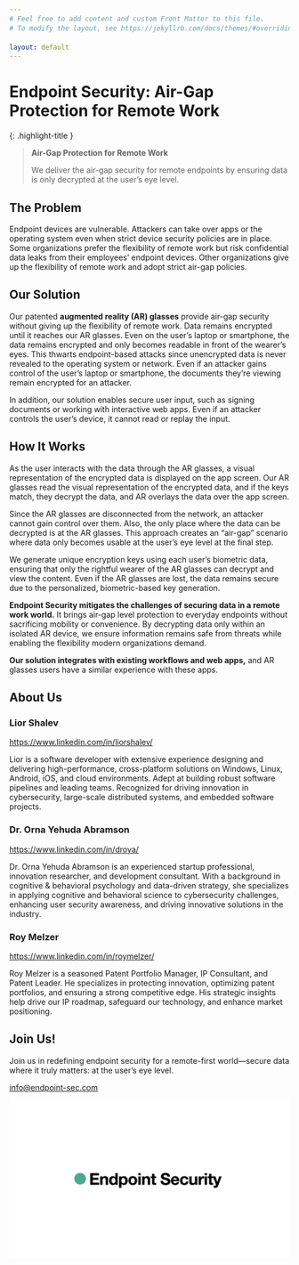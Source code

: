 ```yaml
---
# Feel free to add content and custom Front Matter to this file.
# To modify the layout, see https://jekyllrb.com/docs/themes/#overriding-theme-defaults

layout: default
---
```


# Endpoint Security: Air-Gap Protection for Remote Work

{: .highlight-title }

> **Air-Gap Protection for Remote Work**
>
> We deliver the air-gap security for remote endpoints by ensuring data is only decrypted at the user’s eye level.

## The Problem

Endpoint devices are vulnerable. Attackers can take over apps or the operating system even when strict device security policies are in place. Some organizations prefer the flexibility of remote work but risk confidential data leaks from their employees’ endpoint devices. Other organizations give up the flexibility of remote work and adopt strict air-gap policies.

## Our Solution

Our patented **augmented reality (AR) glasses** provide air-gap security without giving up the flexibility of remote work. Data remains encrypted until it reaches our AR glasses. Even on the user’s laptop or smartphone, the data remains encrypted and only becomes readable in front of the wearer’s eyes. This thwarts endpoint-based attacks since unencrypted data is never revealed to the operating system or network. Even if an attacker gains control of the user’s laptop or smartphone, the documents they’re viewing remain encrypted for an attacker.

In addition, our solution enables secure user input, such as signing documents or working with interactive web apps. Even if an attacker controls the user’s device, it cannot read or replay the input.

## How It Works

As the user interacts with the data through the AR glasses, a visual representation of the encrypted data is displayed on the app screen. Our AR glasses read the visual representation of the encrypted data, and if the keys match, they decrypt the data, and AR overlays the data over the app screen.

Since the AR glasses are disconnected from the network, an attacker cannot gain control over them. Also, the only place where the data can be decrypted is at the AR glasses. This approach creates an “air-gap” scenario where data only becomes usable at the user’s eye level at the final step.

We generate unique encryption keys using each user’s biometric data, ensuring that only the rightful wearer of the AR glasses can decrypt and view the content. Even if the AR glasses are lost, the data remains secure due to the personalized, biometric-based key generation.

**Endpoint Security mitigates the challenges of securing data in a remote work world.** It brings air-gap level protection to everyday endpoints without sacrificing mobility or convenience. By decrypting data only within an isolated AR device, we ensure information remains safe from threats while enabling the flexibility modern organizations demand.

**Our solution integrates with existing workflows and web apps,** and AR glasses users have a similar experience with these apps.

## About Us

### Lior Shalev

<a href="https://www.linkedin.com/in/liorshalev/" target="_blank">https://www.linkedin.com/in/liorshalev/</a>

Lior is a software developer with extensive experience designing and delivering high-performance, cross-platform solutions on Windows, Linux, Android, iOS, and cloud environments. Adept at building robust software pipelines and leading teams. Recognized for driving innovation in cybersecurity, large-scale distributed systems, and embedded software projects.

### Dr. Orna Yehuda Abramson

<a href="https://www.linkedin.com/in/droya/" target="_blank">https://www.linkedin.com/in/droya/</a>

Dr. Orna Yehuda Abramson is an experienced startup professional, innovation researcher, and development consultant. With a background in cognitive & behavioral psychology and data-driven strategy, she specializes in applying cognitive and behavioral science to cybersecurity challenges, enhancing user security awareness, and driving innovative solutions in the industry.

### Roy Melzer

<a href="https://www.linkedin.com/in/roymelzer/" target="_blank">https://www.linkedin.com/in/roymelzer/</a>

Roy Melzer is a seasoned Patent Portfolio Manager, IP Consultant, and Patent Leader. He specializes in protecting innovation, optimizing patent portfolios, and ensuring a strong competitive edge. His strategic insights help drive our IP roadmap, safeguard our technology, and enhance market positioning.

## Join Us!

Join us in redefining endpoint security for a remote-first world—secure data where it truly matters: at the user’s eye level.

[info@endpoint-sec.com](mailto:info@endpoint-sec.com)

![logo](assets/logo.png)

